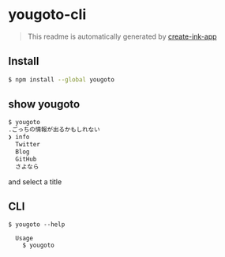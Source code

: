 # yougoto-cli

> This readme is automatically generated by [create-ink-app](https://github.com/vadimdemedes/create-ink-app)


## Install

```bash
$ npm install --global yougoto
```

## show yougoto

```bash
$ yougoto
.ごっちの情報が出るかもしれない
❯ info
  Twitter
  Blog
  GitHub
  さよなら
```

and select a title

## CLI

```
$ yougoto --help

  Usage
    $ yougoto
```
